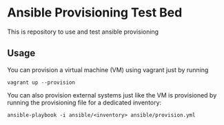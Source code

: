 # Ansible Provisioning Test Bed

This is repository to use and test ansible provisioning

## Usage

You can provision a virtual machine (VM) using vagrant just by running

    vagrant up --provision

You can also provision external systems just like the VM is provisioned by
running the provisioning file for a dedicated inventory:

    ansible-playbook -i ansible/<inventory> ansible/provision.yml

